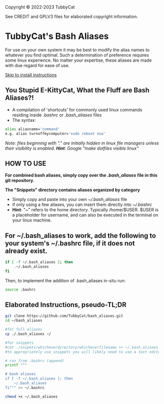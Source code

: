 Copyright © 2022-2023 TubbyCat

See CREDIT and GPLV3 files for elaborated copyright information.

# TubbyCat's Bash Aliases #
For use on your own system it may be best to modify the alias names to whatever you find optimal. Such a determination of preference requires some linux experience. No matter your expertise, these aliases are made with due regard for ease of use.

[Skip to install instructions](https://github.com/TubbyCat/bash_aliases#elaborated-instructions-pseudo-tldr)

## You Stupid E-KittyCat, What the Fluff are Bash Aliases?! ##
- A compilation of 'shortcuts' for commonly used linux commands residing inside _.bashrc_ or _.bash_aliases_ files
- The syntax:
```sh
alias aliasname='command'
e.g. alias turnoffmycomputer='sudo reboot now'
```
 _Note: files beginning with "." are initially hidden in linux file managers unless their visibility is enabled. **Hint**: Google "make dotfiles visible linux"_

## HOW TO USE ##
**For combined bash aliases, simply copy over the _.bash_aliases_ file in this git repository.**

**The "Snippets" directory contains aliases organized by category**
  - Simply copy and paste into your own _~/.bash_aliases_ file
  - if only using a few aliases, you can insert them directly into _~/.bashrc_
  - **Hint**: "~" refers to the home directory. Typically /home/$USER.  $USER is a placeholder for username, and can also be executed in the terminal on your linux machine. 


## For ~/.bash_aliases to work, add the following to your system's ~/.bashrc file, if it does not already exist. ##

```bash
if [ -f ~/.bash_aliases ]; then
    .~/.bash_aliases
fi
```
Then, to implement the addition of .bash_aliases in-situ run:
```bash
source .bashrc
```
## Elaborated Instructions, pseudo-TL;DR ##
```bash
git clone https://github.com/TubbyCat/bash_aliases.git
cd ~/bash_aliases

#for full aliases
cp ./.bash_aliases ~/

#for snippets 
#cat ./snipets/whicheverdirectory/whicheverfilename >> ~/.bash_aliases
#to appropriately use snippets you will likely need to use a text editor

# run from .bashrc (append)
printf """

# bash aliases
if [ -f ~/.bash_aliases ]; then
    ~/.bash_aliases
fi""" >> ~/.bashrc

chmod +x ~/.bash_aliases
```

